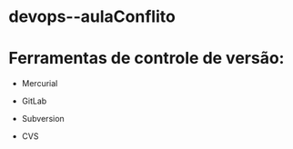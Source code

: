 # devops--aulaConflito

# Ferramentas de controle de versão:

* Mercurial

* GitLab

* Subversion

* CVS
